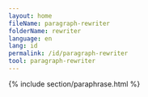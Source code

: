 ```yaml
---
layout: home
fileName: paragraph-rewriter
folderName: rewriter
language: en
lang: id
permalink: /id/paragraph-rewriter
tool: paragraph-rewriter
---
```

{% include section/paraphrase.html %}
